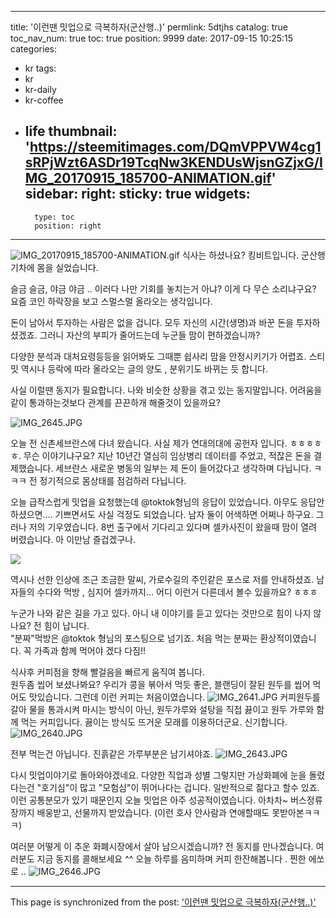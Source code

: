 
---
title: '이런땐 밋업으로 극복하자(군산행..)'
permlink: 5dtjhs
catalog: true
toc_nav_num: true
toc: true
position: 9999
date: 2017-09-15 10:25:15
categories:
- kr
tags:
- kr
- kr-daily
- kr-coffee
- life
thumbnail: 'https://steemitimages.com/DQmVPPVW4cg1sRPjWzt6ASDr19TcqNw3KENDUsWjsnGZjxG/IMG_20170915_185700-ANIMATION.gif'
sidebar:
    right:
        sticky: true
widgets:
    -
        type: toc
        position: right
---


![IMG_20170915_185700-ANIMATION.gif](https://steemitimages.com/DQmVPPVW4cg1sRPjWzt6ASDr19TcqNw3KENDUsWjsnGZjxG/IMG_20170915_185700-ANIMATION.gif)
식사는 하셨나요? 킹비트입니다. 군산행 기차에 몸을 실었습니다. 

슬금 슬금,  야금 야금 .. 
이러다 나만 기회를 놓치는거 아냐? 
이게 다 무슨 소리냐구요? 
요즘 코인 하락장을 보고 스멀스멀 올라오는 생각입니다. 

돈이 남아서 투자하는 사람은 없을 겁니다. 모두 자신의 시간(생명)과 바꾼 돈을 투자하셨겠죠.  그러니 자산의 부피가 줄어드는데 누군들 맘이 편하겠습니까? 

다양한 분석과 대처요령등등을 읽어봐도 그때뿐 쉽사리 맘을 안정시키기가 어렵죠. 스티밋 역시나 등락에 따라 올라오는 글의 양도 , 분위기도 바뀌는 듯 합니다.  

사실 이럴땐 동지가 필요합니다.  나와 비슷한 상황을 겪고 있는 동지말입니다.  어려움을 같이 통과하는것보다 관계를 끈끈하개 해줄것이 있을까요? 

![IMG_2645.JPG](https://steemitimages.com/DQmbw2bHdjFmMuGGp9x6uMrS1vrf6pVDQpumc2Rp5NWwxbW/IMG_2645.JPG)

오늘 전 신촌세브란스에 다녀 왔습니다.  사실 제가 연대의대에 공헌자 입니다.  ㅎㅎㅎㅎㅎ. 무슨 이야기냐구요? 지난 10년간 열심히 임상병리 데이터를 주었고, 적잖은 돈을 결제했습니다.  세브란스 새로운 병동의 일부는 제 돈이 들어갔다고 생각하며 다닙니다. ㅋㅋㅋ 전  정기적으로 몸상태를 점검하러 다닙니다. 

오늘 급작스럽게 밋업을 요청했는데 @toktok형님의 응답이 있었습니다.  아무도 응답안하셨으면.... 
기쁘면서도 사실 걱정도 되었습니다.  남자 둘이 어색하면 어쩌나 하구요.  그러나 저의 기우였습니다.   8번 출구에서 기다리고 있다며 셀카사진이 왔을때 맘이 열려 버렸습니다.  아 이만남 즐겁겠구나.  

![](https://steemitimages.com/DQmZ3ZN3CXvy99B6dW9vw66NiLeyDBR7YBhbjsPya9WA3th/image.png)

역시나 선한 인상에 조근 조금한 말씨, 가로수길의 주인같은 포스로 저를 안내하셨죠.  남자들의 수다와 먹방 , 심지어 셀카까지... 어디 이런거 다른데서 볼수 있을까요? ㅎㅎㅎ

누군가 나와 같은 길을 가고 있다. 아니 내 이야기를 듣고 있다는 것만으로 힘이 나지 않나요? 전 힘이 납니다.  
"분짜"먹방은 @toktok 형님의 포스팅으로 넘기죠. 처음 먹는 분짜는 환상적이였습니다.  꼭 가족과 함께 먹어야 겠다 다짐!!

식사후 커피점을 향해 빨걸음을 빠르게 움직여 봅니다.  
 원두좀 씹어 보셨나봐요? 우리가 콩을 볶아서 먹듯 좋은, 블랜딩이 잘된 원두를 씹어 먹어도 맛있습니다. 
그런데 이런 커피는 처음이였습니다. 
![IMG_2641.JPG](https://steemitimages.com/DQmeuBvX7VbXpRprhKYGqNeaFg5iVwKAJnLoPvfbxHKLcgx/IMG_2641.JPG)
커피원두를 갈아 물을 통과시켜 마시는 방식이 아닌, 원두가루와 설탕을 직접 끓이고 원두 가루와 함께 먹는 커피입니다. 
끓이는 방식도 뜨거운 모래를 이용하더군요. 신기합니다. 
![IMG_2640.JPG](https://steemitimages.com/DQmcayVsGg1twFxtgpoqpedCT7rNyx3d8euZyBuVR3CRCB1/IMG_2640.JPG) 

전부 먹는건 아닙니다. 진흙같은 가루부분은 남기셔야죠.
![IMG_2643.JPG](https://steemitimages.com/DQmacNp8TSVqs1bxN655mdBnKFFC977HoZ4HFJNPCvYkeKj/IMG_2643.JPG)

다시 밋업이야기로 돌아와야겠네요. 
다양한 직업과 성별 그렇지만 가상화폐에 눈을 돌렸다는건 "호기심"이 많고 "모험심"이 뛰어나다는 겁니다.  일반적으로 젊다고 할수 있죠.  이런 공통분모가 있기 때문인지 오늘 밋업은 아주 성공적이였습니다. 
아차차~ 버스정류장까지 배웅받고, 선물까지 받았습니다. 
(이런 호사 안사람과 연애할때도 못받아본ㅋㅋㅋ)

여러분 어떻게 이 추운 화폐시장에서 살아 남으시겠습니까? 
전 동지를 만나겠습니다.  여러분도 지금 동지를 콜해보세요 ^^ 
오늘 하루를 음미하며 커피 한잔해봅니다 . 찐한 에쏘로 ..
![IMG_2646.JPG](https://steemitimages.com/DQmdSp8d8ktNRK6KejnXaQqSkX3VmZfbbU4mBvxn1cbAxSU/IMG_2646.JPG)

- - -

This page is synchronized from the post: ['이런땐 밋업으로 극복하자(군산행..)'](https://steemit.com/@kingbit/5dtjhs)
